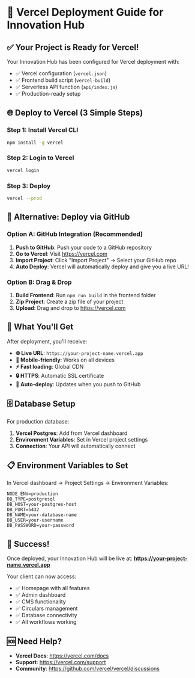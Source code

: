 # 🚀 Vercel Deployment Guide for Innovation Hub

## ✅ Your Project is Ready for Vercel!

Your Innovation Hub has been configured for Vercel deployment with:
- ✅ Vercel configuration (`vercel.json`)
- ✅ Frontend build script (`vercel-build`)
- ✅ Serverless API function (`api/index.js`)
- ✅ Production-ready setup

## 🌐 Deploy to Vercel (3 Simple Steps)

### Step 1: Install Vercel CLI
```bash
npm install -g vercel
```

### Step 2: Login to Vercel
```bash
vercel login
```

### Step 3: Deploy
```bash
vercel --prod
```

## 🔗 Alternative: Deploy via GitHub

### Option A: GitHub Integration (Recommended)
1. **Push to GitHub**: Push your code to a GitHub repository
2. **Go to Vercel**: Visit https://vercel.com
3. **Import Project**: Click "Import Project" → Select your GitHub repo
4. **Auto Deploy**: Vercel will automatically deploy and give you a live URL!

### Option B: Drag & Drop
1. **Build Frontend**: Run `npm run build` in the frontend folder
2. **Zip Project**: Create a zip file of your project
3. **Upload**: Drag and drop to https://vercel.com

## 🎯 What You'll Get

After deployment, you'll receive:
- **🌐 Live URL**: `https://your-project-name.vercel.app`
- **📱 Mobile-friendly**: Works on all devices
- **⚡ Fast loading**: Global CDN
- **🔒 HTTPS**: Automatic SSL certificate
- **🔄 Auto-deploy**: Updates when you push to GitHub

## 🗄️ Database Setup

For production database:
1. **Vercel Postgres**: Add from Vercel dashboard
2. **Environment Variables**: Set in Vercel project settings
3. **Connection**: Your API will automatically connect

## 📋 Environment Variables to Set

In Vercel dashboard → Project Settings → Environment Variables:
```
NODE_ENV=production
DB_TYPE=postgresql
DB_HOST=your-postgres-host
DB_PORT=5432
DB_NAME=your-database-name
DB_USER=your-username
DB_PASSWORD=your-password
```

## 🎉 Success!

Once deployed, your Innovation Hub will be live at:
**https://your-project-name.vercel.app**

Your client can now access:
- ✅ Homepage with all features
- ✅ Admin dashboard
- ✅ CMS functionality
- ✅ Circulars management
- ✅ Database connectivity
- ✅ All workflows working

## 🆘 Need Help?

- **Vercel Docs**: https://vercel.com/docs
- **Support**: https://vercel.com/support
- **Community**: https://github.com/vercel/vercel/discussions
